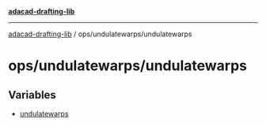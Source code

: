 [**adacad-drafting-lib**](../../../README.md)

***

[adacad-drafting-lib](../../../modules.md) / ops/undulatewarps/undulatewarps

# ops/undulatewarps/undulatewarps

## Variables

- [undulatewarps](variables/undulatewarps.md)

